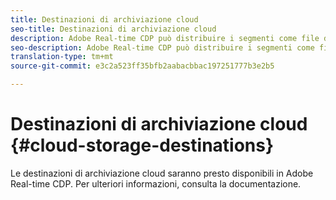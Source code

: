 ```yaml
---
title: Destinazioni di archiviazione cloud
seo-title: Destinazioni di archiviazione cloud
description: Adobe Real-time CDP può distribuire i segmenti come file di dati alle posizioni di archiviazione cloud Amazon S3 o SFTP. Nelle versioni successive verranno aggiunte ulteriori destinazioni di archiviazione cloud.
seo-description: Adobe Real-time CDP può distribuire i segmenti come file di dati alle posizioni di archiviazione cloud Amazon S3 o SFTP. Nelle versioni successive verranno aggiunte ulteriori destinazioni di archiviazione cloud.
translation-type: tm+mt
source-git-commit: e3c2a523ff35bfb2aabacbbac197251777b3e2b5

---
```



# Destinazioni di archiviazione cloud {#cloud-storage-destinations}

Le destinazioni di archiviazione cloud saranno presto disponibili in Adobe Real-time CDP. Per ulteriori informazioni, consulta la documentazione.

